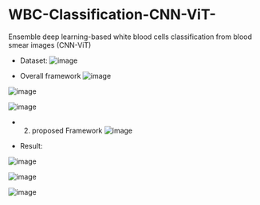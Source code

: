 # WBC-Classification-CNN-ViT-
Ensemble deep learning-based white blood cells classification from blood smear images (CNN-ViT)


- Dataset:
![image](https://user-images.githubusercontent.com/92205834/188287267-c00ba451-018a-434c-8f94-9465473e4237.png)

- Overall framework
![image](https://user-images.githubusercontent.com/92205834/188287310-5de230bc-6a8f-44ff-9552-9cdc0b44803e.png)


![image](https://user-images.githubusercontent.com/92205834/188287461-4ab590f0-a759-460a-a668-0c11a25d1d8c.png)


![image](https://user-images.githubusercontent.com/92205834/188287530-fbcb7e9b-87bf-46b4-8337-c72ca6cdcc00.png)


- 2) proposed Framework
![image](https://user-images.githubusercontent.com/92205834/188287550-b3cc047e-4cc9-4ecb-bb78-bd299b96b13e.png)

- Result:

![image](https://user-images.githubusercontent.com/92205834/188287583-4c5e1c48-f4de-4b76-884b-e54b986683b9.png)


![image](https://user-images.githubusercontent.com/92205834/188287613-8070c2b5-4aea-4e4f-b90e-0261c00c0eed.png)


![image](https://user-images.githubusercontent.com/92205834/188287637-0e505373-b0c6-4fb5-8594-58acaffd2c73.png)
